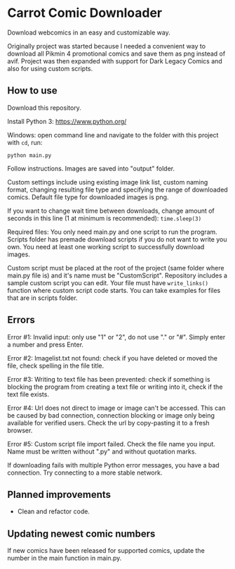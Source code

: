 # Carrot Comic Downloader

Download webcomics in an easy and customizable way.

Originally project was started because I needed a convenient way to download all Pikmin 4 promotional comics and save them as png instead of avif. Project was then expanded with support for Dark Legacy Comics and also for using custom scripts.

## How to use

Download this repository.

Install Python 3: https://www.python.org/

Windows: open command line and navigate to the folder with this project with `cd`, run:

```
python main.py
```

Follow instructions. Images are saved into "output" folder.

Custom settings include using existing image link list, custom naming format, changing resulting file type and specifying the range of downloaded comics. Default file type for downloaded images is png.

If you want to change wait time between downloads, change amount of seconds in this line (1 at minimum is recommended): `time.sleep(3)`

Required files: You only need main.py and one script to run the program. Scripts folder has premade download scripts if you do not want to write you own. You need at least one working script to successfully download images.

Custom script must be placed at the root of the project (same folder where main.py file is) and it's name must be "CustomScript". Repository includes a sample custom script you can edit. Your file must have `write_links()` function where custom script code starts. You can take examples for files that are in scripts folder.

## Errors

Error #1: Invalid input: only use "1" or "2", do not use "." or "#". Simply enter a number and press Enter.

Error #2: Imagelist.txt not found: check if you have deleted or moved the file, check spelling in the file title.

Error #3: Writing to text file has been prevented: check if something is blocking the program from creating a text file or writing into it, check if the text file exists.

Error #4: Url does not direct to image or image can't be accessed. This can be caused by bad connection, connection blocking or image only being available for verified users. Check the url by copy-pasting it to a fresh browser.

Error #5: Custom script file import failed. Check the file name you input. Name must be written without ".py" and without quotation marks.

If downloading fails with multiple Python error messages, you have a bad connection. Try connecting to a more stable network.

## Planned improvements

- Clean and refactor code.

## Updating newest comic numbers

If new comics have been released for supported comics, update the number in the main function in main.py.
